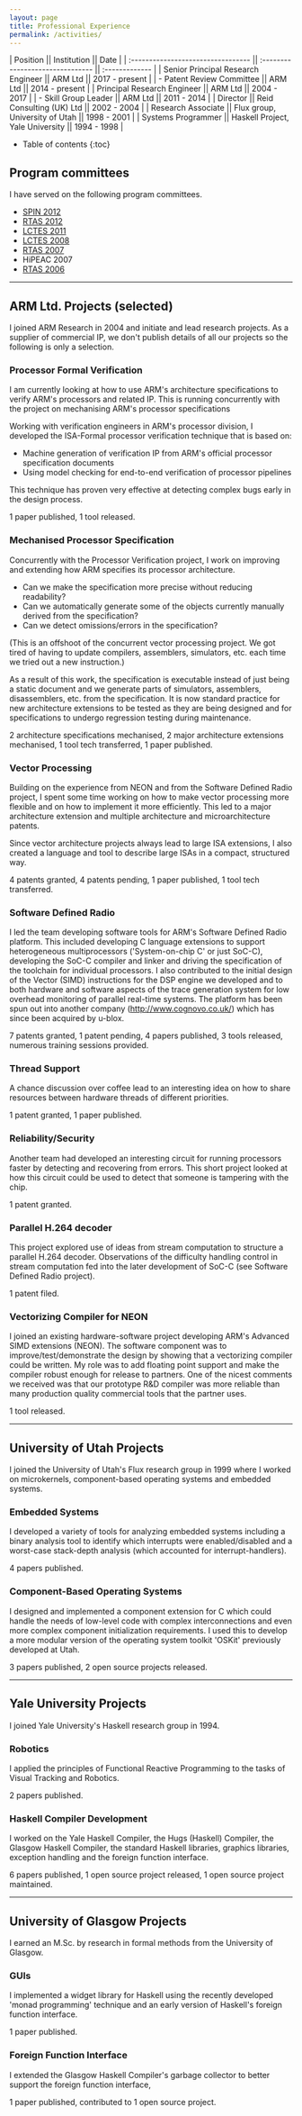 ```yaml
---
layout: page
title: Professional Experience
permalink: /activities/
---
```


| Position                           || Institution                      || Date           |
| :--------------------------------- || :------------------------------- || :------------- |
| Senior Principal Research Engineer || ARM Ltd                          || 2017 - present |
| - Patent Review Committee          || ARM Ltd                          || 2014 - present |
| Principal Research Engineer        || ARM Ltd                          || 2004 - 2017    |
| - Skill Group Leader               || ARM Ltd                          || 2011 - 2014    |
| Director                           || Reid Consulting (UK) Ltd         || 2002 - 2004    |
| Research Associate                 || Flux group, University of Utah   || 1998 - 2001    |
| Systems Programmer                 || Haskell Project, Yale University || 1994 - 1998    |

* Table of contents
{:toc}

## Program committees

I have served on the following program committees.

- [SPIN 2012](http://qav.cs.ox.ac.uk/spin2012/)
- [RTAS 2012](http://2014.rtas.org/wp-content/uploads/archives/2012/)
- [LCTES 2011](http://lctes2011.elis.ugent.be/?file=kop1.php)
- [LCTES 2008](http://lctes08.flux.utah.edu)
- [RTAS 2007](http://2014.rtas.org/wp-content/uploads/archives/2007/)
- HiPEAC 2007
- [RTAS 2006](http://2014.rtas.org/wp-content/uploads/archives/2006/index.htm)

---

## ARM Ltd. Projects (selected)

I joined ARM Research in 2004 and initiate and lead research projects.  As
a supplier of commercial IP, we don't publish details of all our projects so
the following is only a selection.


### Processor Formal Verification

I am currently looking at how to use ARM's architecture specifications to
verify ARM's processors and related IP.  This is running concurrently with the
project on mechanising ARM's processor specifications

Working with verification engineers in ARM's processor division, I developed
the ISA-Formal processor verification technique that is based on:

- Machine generation of verification IP from ARM's official processor
  specification documents
- Using model checking for end-to-end verification of processor pipelines

This technique has proven very effective at detecting complex bugs early in the
design process.

1 paper published, 1 tool released.


### Mechanised Processor Specification

Concurrently with the Processor Verification project, I work on improving and
extending how ARM specifies its processor architecture.

- Can we make the specification more precise without reducing readability?
- Can we automatically generate some of the objects currently manually derived
  from the specification?
- Can we detect omissions/errors in the specification?

(This is an offshoot of the concurrent vector processing project. We got tired
of having to update compilers, assemblers, simulators, etc. each time we tried
out a new instruction.)

As a result of this work, the specification is executable instead of just being
a static document and we generate parts of simulators, assemblers,
disassemblers, etc. from the specification.
It is now standard practice for new architecture extensions
to be tested as they are being designed and for specifications to undergo
regression testing during maintenance.

2 architecture specifications mechanised, 2 major architecture extensions mechanised,
1 tool tech transferred, 1 paper published.


### Vector Processing

Building on the experience from NEON and from the Software Defined Radio
project, I spent some time working on how to make vector processing more
flexible and on how to implement it more efficiently.
This led to a major architecture extension and multiple architecture and
microarchitecture patents.

Since vector architecture projects always lead to large ISA extensions, I also
created a language and tool to describe large ISAs in a compact, structured
way.

4 patents granted, 4 patents pending, 1 paper published, 1 tool tech
transferred.


### Software Defined Radio

I led the team developing software tools for ARM's Software Defined Radio
platform. This included developing C language extensions to support
heterogeneous multiprocessors ('System-on-chip C' or just SoC-C), developing
the SoC-C compiler and linker and driving the specification of the toolchain
for individual processors. I also contributed to the initial design of the
Vector (SIMD) instructions for the DSP engine we developed and to both hardware
and software aspects of the trace generation system for low overhead monitoring
of parallel real-time systems. The platform has been spun out into another
company (http://www.cognovo.co.uk/) which has since been acquired by u-blox.

7 patents granted, 1 patent pending, 4 papers published, 3 tools released,
numerous training sessions provided.


### Thread Support

A chance discussion over coffee lead to an interesting idea on how to share
resources between hardware threads of different priorities. 

1 patent granted, 1 paper published.


### Reliability/Security

Another team had developed an interesting circuit for running processors faster
by detecting and recovering from errors. This short project looked at how this
circuit could be used to detect that someone is tampering with the chip. 

1 patent granted.


### Parallel H.264 decoder

This project explored use of ideas from stream computation to structure
a parallel H.264 decoder. Observations of the difficulty handling control in
stream computation fed into the later development of SoC-C (see Software
Defined Radio project).

1 patent filed.


### Vectorizing Compiler for NEON

I joined an existing hardware-software project developing ARM's Advanced SIMD
extensions (NEON). The software component was to improve/test/demonstrate the
design by showing that a vectorizing compiler could be written. My role was to
add floating point support and make the compiler robust enough for release to
partners. One of the nicest comments we received was that our prototype R&D
compiler was more reliable than many production quality commercial tools that
the partner uses.

1 tool released.

---

## University of Utah Projects

I joined the University of Utah's Flux research group in 1999 where I worked on
microkernels, component-based operating systems and embedded systems.

### Embedded Systems

I developed a variety of tools for analyzing embedded systems including
a binary analysis tool to identify which interrupts were enabled/disabled and
a worst-case stack-depth analysis (which accounted for interrupt-handlers).

4 papers published.

### Component-Based Operating Systems

I designed and implemented a component extension for C which could handle the
needs of low-level code with complex interconnections and even more complex
component initialization requirements. I used this to develop a more modular
version of the operating system toolkit 'OSKit' previously developed at Utah.

3 papers published, 2 open source projects released.

---

## Yale University Projects

I joined Yale University's Haskell research group in 1994.

### Robotics

I applied the principles of Functional Reactive Programming to the tasks of
Visual Tracking and Robotics.

2 papers published.

### Haskell Compiler Development

I worked on the Yale Haskell Compiler, the Hugs (Haskell) Compiler, the Glasgow
Haskell Compiler, the standard Haskell libraries, graphics libraries, exception
handling and the foreign function interface.

6 papers published, 1 open source project released, 1 open source project
maintained.

---

## University of Glasgow Projects

I earned an M.Sc. by research in formal methods from the University of Glasgow.

### GUIs

I implemented a widget library for Haskell using the recently developed 'monad
programming' technique and an early version of Haskell's foreign function
interface.

1 paper published.

### Foreign Function Interface

I extended the Glasgow Haskell Compiler's garbage collector to better support
the foreign function interface,

1 paper published, contributed to 1 open source project.

